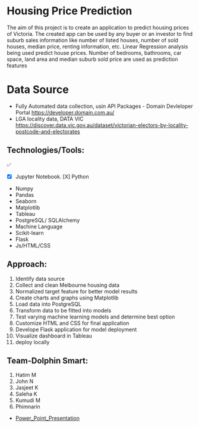 # Housing Price Prediction
The aim of this project is to create an application to predict housing prices of Victoria. The created app can be used by any buyer or an investor to find suburb sales information like number of listed houses, number of sold houses, median price, renting information, etc. 
Linear Regression analysis being used predict house prices. Number of bedrooms, bathrooms, car space, land area and median suburb sold price are used as prediction features


# Data Source
- Fully Automated data collection, usin API Packages - Domain Devleloper Portal https://developer.domain.com.au/
- LGA locality data, DATA VIC https://discover.data.vic.gov.au/dataset/victorian-electors-by-locality-postcode-and-electorates


## Technologies/Tools: 
&#x2705;
- [x] Jupyter Notebook. [X] Python  
- Numpy
- Pandas
- Seaborn
- Matplotlib
- Tableau
- PostgreSQL/ SQLAlchemy
- Machine Language
- Scikit-learn
- Flask
- Js/HTML/CSS


<a name="approach"></a>
## Approach:
01. Identify data source
02. Collect and clean Melbourne housing data
03. Normalized target feature for better model results
04. Create charts and graphs using Matplotlib
05. Load data into PostgreSQL
06. Transform data to be fitted into models
07. Test varying machine learning models and determine best option
08. Customize HTML and CSS for final application
09. Develope Flask application for model deployment
10. Visualize dashboard in Tableau
11. deploy locally


<a name="Team-Dolphin Smart"></a>
## Team-Dolphin Smart:
01. Hatim M
02. John N
03. Jasjeet K
04. Saleha K
05. Kumudi M
06. Phimnarin
- [Power_Point_Presentation](https://docs.google.com/presentation/d/10QqLe6cVk36krEt7sko1TTdsS9jA7ldJLU9eKnF7EZM/edit#slide=id.g12742dce94f_3_133/)
